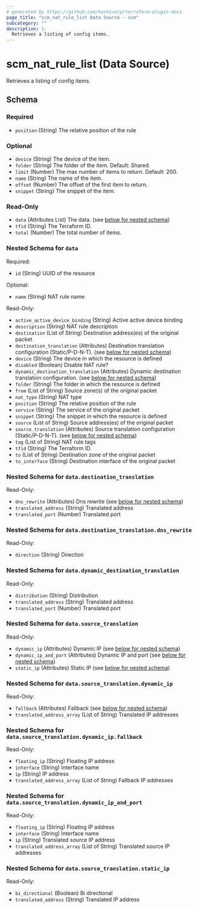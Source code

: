 ```yaml
---
# generated by https://github.com/hashicorp/terraform-plugin-docs
page_title: "scm_nat_rule_list Data Source - scm"
subcategory: ""
description: |-
  Retrieves a listing of config items.
---
```


# scm_nat_rule_list (Data Source)

Retrieves a listing of config items.



<!-- schema generated by tfplugindocs -->
## Schema

### Required

- `position` (String) The relative position of the rule

### Optional

- `device` (String) The device of the item.
- `folder` (String) The folder of the item. Default: Shared.
- `limit` (Number) The max number of items to return. Default: 200.
- `name` (String) The name of the item.
- `offset` (Number) The offset of the first item to return.
- `snippet` (String) The snippet of the item.

### Read-Only

- `data` (Attributes List) The data. (see [below for nested schema](#nestedatt--data))
- `tfid` (String) The Terraform ID.
- `total` (Number) The total number of items.

<a id="nestedatt--data"></a>
### Nested Schema for `data`

Required:

- `id` (String) UUID of the resource

Optional:

- `name` (String) NAT rule name

Read-Only:

- `active_active_device_binding` (String) Active active device binding
- `description` (String) NAT rule description
- `destination` (List of String) Destination address(es) of the original packet
- `destination_translation` (Attributes) Destination translation configuration (Static/P-D-N-T). (see [below for nested schema](#nestedatt--data--destination_translation))
- `device` (String) The device in which the resource is defined
- `disabled` (Boolean) Disable NAT rule?
- `dynamic_destination_translation` (Attributes) Dynamic destination translation configuration. (see [below for nested schema](#nestedatt--data--dynamic_destination_translation))
- `folder` (String) The folder in which the resource is defined
- `from` (List of String) Source zone(s) of the original packet
- `nat_type` (String) NAT type
- `position` (String) The relative position of the rule
- `service` (String) The service of the original packet
- `snippet` (String) The snippet in which the resource is defined
- `source` (List of String) Source address(es) of the original packet
- `source_translation` (Attributes) Source translation configuration (Static/P-D-N-T). (see [below for nested schema](#nestedatt--data--source_translation))
- `tag` (List of String) NAT rule tags
- `tfid` (String) The Terraform ID.
- `to` (List of String) Destination zone of the original packet
- `to_interface` (String) Destination interface of the original packet

<a id="nestedatt--data--destination_translation"></a>
### Nested Schema for `data.destination_translation`

Read-Only:

- `dns_rewrite` (Attributes) Dns rewrite (see [below for nested schema](#nestedatt--data--destination_translation--dns_rewrite))
- `translated_address` (String) Translated address
- `translated_port` (Number) Translated port

<a id="nestedatt--data--destination_translation--dns_rewrite"></a>
### Nested Schema for `data.destination_translation.dns_rewrite`

Read-Only:

- `direction` (String) Direction



<a id="nestedatt--data--dynamic_destination_translation"></a>
### Nested Schema for `data.dynamic_destination_translation`

Read-Only:

- `distribution` (String) Distribution
- `translated_address` (String) Translated address
- `translated_port` (Number) Translated port


<a id="nestedatt--data--source_translation"></a>
### Nested Schema for `data.source_translation`

Read-Only:

- `dynamic_ip` (Attributes) Dynamic IP (see [below for nested schema](#nestedatt--data--source_translation--dynamic_ip))
- `dynamic_ip_and_port` (Attributes) Dynamic IP and port (see [below for nested schema](#nestedatt--data--source_translation--dynamic_ip_and_port))
- `static_ip` (Attributes) Static IP (see [below for nested schema](#nestedatt--data--source_translation--static_ip))

<a id="nestedatt--data--source_translation--dynamic_ip"></a>
### Nested Schema for `data.source_translation.dynamic_ip`

Read-Only:

- `fallback` (Attributes) Fallback (see [below for nested schema](#nestedatt--data--source_translation--dynamic_ip--fallback))
- `translated_address_array` (List of String) Translated IP addresses

<a id="nestedatt--data--source_translation--dynamic_ip--fallback"></a>
### Nested Schema for `data.source_translation.dynamic_ip.fallback`

Read-Only:

- `floating_ip` (String) Floating IP address
- `interface` (String) Interface name
- `ip` (String) IP address
- `translated_address_array` (List of String) Fallback IP addresses



<a id="nestedatt--data--source_translation--dynamic_ip_and_port"></a>
### Nested Schema for `data.source_translation.dynamic_ip_and_port`

Read-Only:

- `floating_ip` (String) Floating IP address
- `interface` (String) Interface name
- `ip` (String) Translated source IP address
- `translated_address_array` (List of String) Translated source IP addresses


<a id="nestedatt--data--source_translation--static_ip"></a>
### Nested Schema for `data.source_translation.static_ip`

Read-Only:

- `bi_directional` (Boolean) Bi directional
- `translated_address` (String) Translated IP address
